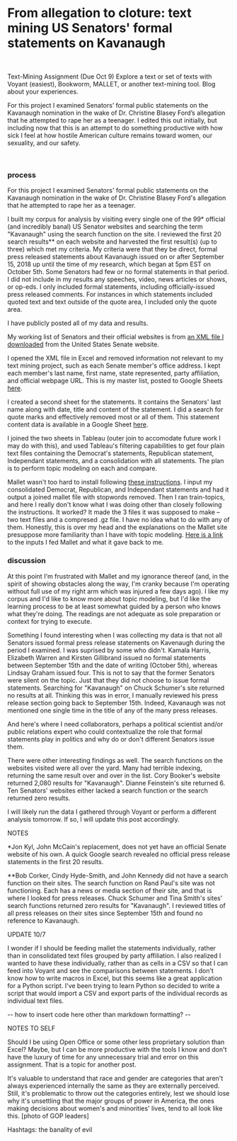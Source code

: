 # From allegation to cloture: text mining US Senators' formal statements on Kavanaugh

&nbsp;
&nbsp;

Text-Mining Assignment (Due Oct 9) Explore a text or set of texts with Voyant (easiest), Bookworm, MALLET, or another text-mining tool. Blog about your experiences.

For this project I examined Senators’ formal public statements on the Kavanaugh nomination in the wake of Dr. Christine Blasey Ford’s allegation that he attempted to rape her as a teenager. I edited this out initially, but including now that this is an attempt to do something productive with how sick I feel at how hostile American culture remains toward women, our sexuality, and our safety.

&nbsp;

### process

For this project I examined Senators' formal public statements on the Kavanaugh nomination in the wake of Dr. Christine Blasey Ford's allegation that he attempted to rape her as a teenager. 

I built my corpus for analysis by visiting every single one of the 99* official (and incredibly banal) US Senator websites and searching the term "Kavanaugh" using the search function on the site. I reviewed the first 20 search results** on each website and harvested the first result(s) (up to three) which met my criteria. My criteria were that they be direct, formal press released statements about Kavanaugh issued on or after September 15, 2018 up until the time of my research, which began at 5pm EST on October 5th. Some Senators had few or no formal statements in that period. I did not include in my results any speeches, video, news articles or shows, or op-eds. I only included formal statements, including officially-issued press released comments. For instances in which statements included quoted text and text outside of the quote area, I included only the quote area. 

I have publicly posted all of my data and results.

My working list of Senators and their official websites is from [an XML file I downloaded](https://www.senate.gov/general/contact_information/senators_cfm.cfm) from the United States Senate website. 

I opened the XML file in Excel and removed information not relevant to my text mining project, such as each Senate member's office address. I kept each member's last name, first name, state represented, party affiliation, and official webpage URL. This is my master list, posted to Google Sheets [here](https://docs.google.com/spreadsheets/d/12Ru1n23UvRC4Dn5ZDsfuveKO-VihdlgiO_r8CfctTjg/edit?usp=sharing).

I created a second sheet for the statements. It contains the Senators' last name along with date, title and content of the statement. I did a search for quote marks and effectively removed most or all of them. This statement content data is available in a Google Sheet [here](https://docs.google.com/spreadsheets/d/1YBD0VfqaUXuzLL-wHYQzSNpdYurndFbl6qV7Mo2UZ30/edit?usp=sharing).

I joined the two sheets in Tableau (outer join to accomodate future work I may do with this), and used Tableau's filtering capabilities to get four plain text files containing the Democrat's statements, Republican statement, Independant statements, and a consolidation with all statements. The plan is to perform topic modeling on each and compare.

Mallet wasn't too hard to install following [these instructions](https://programminghistorian.org/en/lessons/topic-modeling-and-mallet#mac-instructions). I input my consolidated Democrat, Republican, and Independant statements and had it output a joined mallet file with stopwords removed. Then I ran train-topics, and here I really don't know what I was doing other than closely following the instructions. It worked? It made the 3 files it was supposed to make – two text files and a compresed .gz file. I have no idea what to do with any of them. Honestly, this is over my head and the explanations on the Mallet site presuppose more familiarity than I have with topic modeling. [Here is a link](https://drive.google.com/open?id=1jy38flWRsvAMdbTnLXnUtHYRBFFrDQzw) to the inputs I fed Mallet and what it gave back to me.


### discussion

At this point I'm frustrated with Mallet and my ignorance thereof (and, in the spirit of showing obstacles along the way, I'm cranky because I'm operating without full use of my right arm which was injured a few days ago). I like my corpus and I'd like to know more about topic modeling, but I'd like the learning process to be at least somewhat guided by a person who knows what they're doing. The readings are not adequate as sole preparation or context for trying to execute.

Something I found interesting when I was collecting my data is that not all Senators issued formal press release statements on Kavenaugh during the period I examined. I was suprised by some who didn't. Kamala Harris, Elizabeth Warren and Kirsten Gillibrand issued no formal statements between September 15th and the date of writing (October 5th), whereas Lindsay Graham issued four. This is not to say that the former Senators were silent on the topic. Just that they did not choose to issue formal statements. Searching for "Kavanaugh" on Chuck Schumer's site returned no results at all. Thinking this was in error, I manually reviewed his press release section going back to September 15th. Indeed, Kavanaugh was not mentioned one single time in the title of any of the many press releases.

And here's where I need collaborators, perhaps a political scientist and/or public relations expert who could contextualize the role that formal statements play in politics and why do or don't different Senators issue them.

There were other interesting findings as well. The search functions on the websites visited were all over the yard. Many had terrible indexing, returning the same result over and over in the list. Cory Booker's website returned 2,080 results for "Kavanaugh". Dianne Feinstein's site returned 6. Ten Senators' websites either lacked a search function or the search returned zero results.

I will likely run the data I gathered through Voyant or perform a different analysis tomorrow. If so, I will update this post accordingly.


NOTES

*Jon Kyl, John McCain's replacement, does not yet have an official Senate website of his own. A quick Google search revealed no official press release statements in the first 20 results.

**Bob Corker, Cindy Hyde-Smith, and John Kennedy did not have a search function on their sites. The search function on Rand Paul's site was not functioning. Each has a news or media section of their site, and that is where I looked for press releases. Chuck Schumer and Tina Smith's sites' search functions returned zero results for "Kavanaugh". I reviewed titles of all press releases on their sites since September 15th and found no reference to Kavanaugh.



UPDATE 10/7

I wonder if I should be feeding mallet the statements individually, rather than in consolidated text files grouped by party affiliation. I also realized I wanted to have these individually, rather than as cells in a CSV so that I can feed into Voyant and see the comparisons between statements. I don't know how to write macros in Excel, but this seems like a great application for a Python script. I've been trying to learn Python so decided to write a script that would import a CSV and export parts of the individual records as individual text files.

-- how to insert code here other than markdown formatting? --


NOTES TO SELF

Should I be using Open Office or some other less proprietary solution than Excel? Maybe, but I can be more productive with the tools I know and don't have the luxury of time for any unnecessary trial and error on this assignment. That is a topic for another post.

It's valuable to understand that race and gender are categories that aren't always experienced internally the same as they are externally perceived. Still, it's problematic to throw out the categories entirely, lest we should lose why it's unsettling that the major groups of power in America, the ones making decisions about women's and minorities' lives, tend to all look like this.  [photo of GOP leaders]


Hashtags:  the banality of evil
